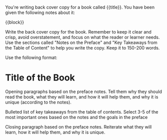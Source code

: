 You're writing back cover copy for a book called {{title}}. You have been given the following notes about it:

{{block}}

Write the back cover copy for the book. Remember to keep it clear and crisp, avoid overstatement, and focus on what the reader or learner needs. Use the sections called "Notes on the Preface" and "Key Takeaways from the Table of Content" to help you write the copy. Keep it to 150-200 words.

Use the following format:

# Title of the Book

Opening paragraphs based on the preface notes. Tell them why they should read the book, what they will learn, and how it will help them, and why it is unique (according to the notes).

Bulleted list of key takeaways from the table of contents. Select 3-5 of the most important ones based on the notes and the goals in the preface

Closing paragraph based on the preface notes. Reiterate what they will learn, how it will help them, and why it is unique.
